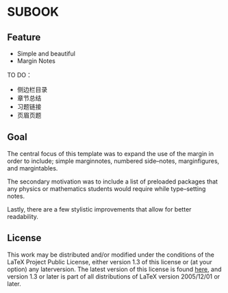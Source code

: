 <!-- Author : Dongsheng Deng & Liam Huang-->
<!-- Program Email: elegantlatex2e@gmail.com -->

# SUBOOK

## Feature
* Simple and beautiful
* Margin Notes

TO DO：
* 侧边栏目录
* 章节总结
* 习题链接
* 页眉页题
## Goal
The central focus of this template was to expand the use of the margin in order to include; simple marginnotes, numbered side–notes, marginfigures, and margintables. 

The secondary motivation was to include a list of
preloaded packages that any physics or mathematics students would require while type–setting notes. 

Lastly, there are a few stylistic improvements that allow for better readability.

## License

This work may be distributed and/or modified under the conditions of the LaTeX
Project Public License, either version 1.3 of this license or (at your option) any laterversion. The latest version of this license is found [here](http://www.latex-project.org/lppl.txt), and version 1.3 or later is part of all distributions of LaTeX version 2005/12/01 or later.